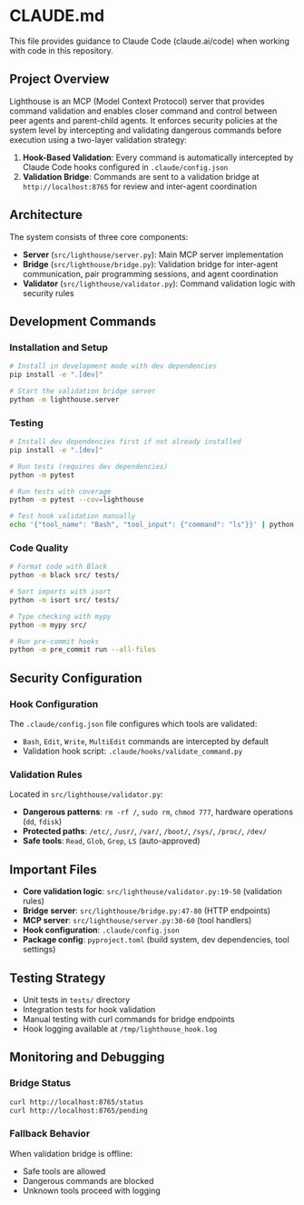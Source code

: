 # CLAUDE.md

This file provides guidance to Claude Code (claude.ai/code) when working with code in this repository.

## Project Overview

Lighthouse is an MCP (Model Context Protocol) server that provides command validation and enables closer command and control between peer agents and parent-child agents. It enforces security policies at the system level by intercepting and validating dangerous commands before execution using a two-layer validation strategy:

1. **Hook-Based Validation**: Every command is automatically intercepted by Claude Code hooks configured in `.claude/config.json`
2. **Validation Bridge**: Commands are sent to a validation bridge at `http://localhost:8765` for review and inter-agent coordination

## Architecture

The system consists of three core components:

- **Server** (`src/lighthouse/server.py`): Main MCP server implementation
- **Bridge** (`src/lighthouse/bridge.py`): Validation bridge for inter-agent communication, pair programming sessions, and agent coordination
- **Validator** (`src/lighthouse/validator.py`): Command validation logic with security rules

## Development Commands

### Installation and Setup

```bash
# Install in development mode with dev dependencies
pip install -e ".[dev]"

# Start the validation bridge server
python -m lighthouse.server
```

### Testing

```bash
# Install dev dependencies first if not already installed
pip install -e ".[dev]"

# Run tests (requires dev dependencies)
python -m pytest

# Run tests with coverage
python -m pytest --cov=lighthouse

# Test hook validation manually
echo '{"tool_name": "Bash", "tool_input": {"command": "ls"}}' | python .claude/hooks/validate_command.py
```

### Code Quality

```bash
# Format code with Black
python -m black src/ tests/

# Sort imports with isort
python -m isort src/ tests/

# Type checking with mypy
python -m mypy src/

# Run pre-commit hooks
python -m pre_commit run --all-files
```

## Security Configuration

### Hook Configuration

The `.claude/config.json` file configures which tools are validated:

- `Bash`, `Edit`, `Write`, `MultiEdit` commands are intercepted by default
- Validation hook script: `.claude/hooks/validate_command.py`

### Validation Rules

Located in `src/lighthouse/validator.py`:

- **Dangerous patterns**: `rm -rf /`, `sudo rm`, `chmod 777`, hardware operations (`dd`, `fdisk`)
- **Protected paths**: `/etc/`, `/usr/`, `/var/`, `/boot/`, `/sys/`, `/proc/`, `/dev/`
- **Safe tools**: `Read`, `Glob`, `Grep`, `LS` (auto-approved)

## Important Files

- **Core validation logic**: `src/lighthouse/validator.py:19-50` (validation rules)
- **Bridge server**: `src/lighthouse/bridge.py:47-80` (HTTP endpoints)
- **MCP server**: `src/lighthouse/server.py:30-60` (tool handlers)
- **Hook configuration**: `.claude/config.json`
- **Package config**: `pyproject.toml` (build system, dev dependencies, tool settings)

## Testing Strategy

- Unit tests in `tests/` directory
- Integration tests for hook validation
- Manual testing with curl commands for bridge endpoints
- Hook logging available at `/tmp/lighthouse_hook.log`

## Monitoring and Debugging

### Bridge Status

```bash
curl http://localhost:8765/status
curl http://localhost:8765/pending
```

### Fallback Behavior

When validation bridge is offline:

- Safe tools are allowed
- Dangerous commands are blocked
- Unknown tools proceed with logging
